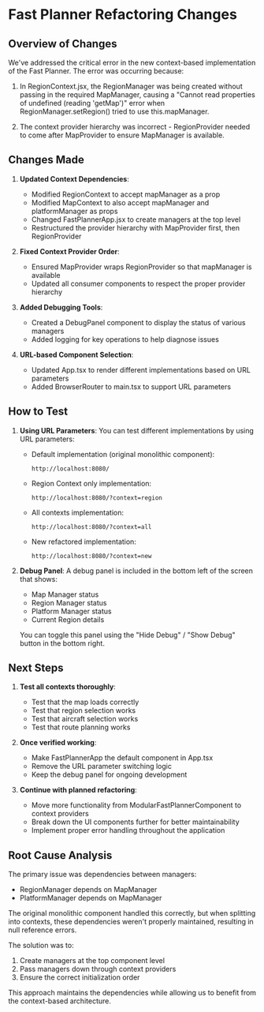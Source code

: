 # Fast Planner Refactoring Changes

## Overview of Changes

We've addressed the critical error in the new context-based implementation of the Fast Planner. The error was occurring because:

1. In RegionContext.jsx, the RegionManager was being created without passing in the required MapManager, causing a "Cannot read properties of undefined (reading 'getMap')" error when RegionManager.setRegion() tried to use this.mapManager.

2. The context provider hierarchy was incorrect - RegionProvider needed to come after MapProvider to ensure MapManager is available.

## Changes Made

1. **Updated Context Dependencies**:
   - Modified RegionContext to accept mapManager as a prop
   - Modified MapContext to also accept mapManager and platformManager as props
   - Changed FastPlannerApp.jsx to create managers at the top level
   - Restructured the provider hierarchy with MapProvider first, then RegionProvider

2. **Fixed Context Provider Order**:
   - Ensured MapProvider wraps RegionProvider so that mapManager is available
   - Updated all consumer components to respect the proper provider hierarchy

3. **Added Debugging Tools**:
   - Created a DebugPanel component to display the status of various managers
   - Added logging for key operations to help diagnose issues

4. **URL-based Component Selection**:
   - Updated App.tsx to render different implementations based on URL parameters
   - Added BrowserRouter to main.tsx to support URL parameters

## How to Test

1. **Using URL Parameters**:
   You can test different implementations by using URL parameters:

   - Default implementation (original monolithic component):
     ```
     http://localhost:8080/
     ```
   
   - Region Context only implementation:
     ```
     http://localhost:8080/?context=region
     ```
   
   - All contexts implementation:
     ```
     http://localhost:8080/?context=all
     ```
   
   - New refactored implementation:
     ```
     http://localhost:8080/?context=new
     ```

2. **Debug Panel**:
   A debug panel is included in the bottom left of the screen that shows:
   - Map Manager status
   - Region Manager status
   - Platform Manager status
   - Current Region details

   You can toggle this panel using the "Hide Debug" / "Show Debug" button in the bottom right.

## Next Steps

1. **Test all contexts thoroughly**:
   - Test that the map loads correctly
   - Test that region selection works
   - Test that aircraft selection works
   - Test that route planning works

2. **Once verified working**:
   - Make FastPlannerApp the default component in App.tsx
   - Remove the URL parameter switching logic
   - Keep the debug panel for ongoing development

3. **Continue with planned refactoring**:
   - Move more functionality from ModularFastPlannerComponent to context providers
   - Break down the UI components further for better maintainability
   - Implement proper error handling throughout the application

## Root Cause Analysis

The primary issue was dependencies between managers:
- RegionManager depends on MapManager
- PlatformManager depends on MapManager

The original monolithic component handled this correctly, but when splitting into contexts, these dependencies weren't properly maintained, resulting in null reference errors.

The solution was to:
1. Create managers at the top component level
2. Pass managers down through context providers
3. Ensure the correct initialization order

This approach maintains the dependencies while allowing us to benefit from the context-based architecture.
